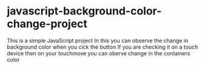 # javascript-background-color-change-project
This is a simple JavaScript project
In this you can observe the change in background color when you cick the button
If you are checking it on a touch device then on your touchmove you can oberve change in the containers color
